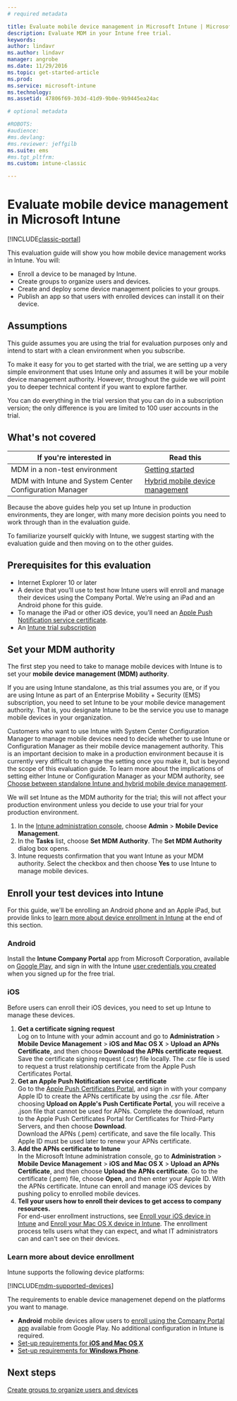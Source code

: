 ```yaml
---
# required metadata

title: Evaluate mobile device management in Microsoft Intune | Microsoft Docs
description: Evaluate MDM in your Intune free trial.
keywords:
author: lindavr
ms.author: lindavr
manager: angrobe
ms.date: 11/29/2016
ms.topic: get-started-article
ms.prod:
ms.service: microsoft-intune
ms.technology:
ms.assetid: 47806f69-303d-41d9-9b0e-9b9445ea24ac

# optional metadata

#ROBOTS:
#audience:
#ms.devlang:
#ms.reviewer: jeffgilb
ms.suite: ems
#ms.tgt_pltfrm:
ms.custom: intune-classic

---
```


# Evaluate mobile device management in Microsoft Intune

[!INCLUDE[classic-portal](../includes/classic-portal.md)]

This evaluation guide will show you how mobile device management works in Intune. You will:
- Enroll a device to be managed by Intune.
- Create groups to organize users and devices.
- Create and deploy some device management policies to your groups.
- Publish an app so that users with enrolled devices can install it on their device.
<!--- - Monitor the device? View a report of compliant devices?--->
<!--- - Remove the device from management--->

## Assumptions
This guide assumes you are using the trial for evaluation purposes only and intend to start with a clean environment when you subscribe.

To make it easy for you to get started with the trial, we are setting up a very simple environment that uses Intune only and assumes it will be your mobile device management authority. However, throughout the guide we will point you to deeper technical content if you want to explore farther.

You can do everything in the trial version that you can do in a subscription version; the only difference is you are limited to 100 user accounts in the trial.

## What's not covered
|If you're interested in |Read this |
|------------------------|----------|
|MDM in a non-test environment | [Getting started](https://docs.microsoft.com/intune/get-started/start-with-a-paid-subscription-to-microsoft-intune) |
|MDM with Intune and System Center Configuration Manager | [Hybrid mobile device management](https://docs.microsoft.com/sccm/mdm/understand/hybrid-mobile-device-management) |

Because the above guides help you set up Intune in production environments, they are longer, with many more decision points you need to work through than in the evaluation guide.

To familiarize yourself quickly with Intune, we suggest starting with the evaluation guide and then moving on to the other guides.

## Prerequisites for this evaluation
- Internet Explorer 10 or later
- A device that you’ll use to test how Intune users will enroll and manage their devices using the Company Portal. We’re using an iPad and an Android phone for this guide.
- To manage the iPad or other iOS device, you’ll need an [Apple Push Notification service certificate](https://docs.microsoft.com/intune/deploy-use/set-up-ios-and-mac-management-with-microsoft-intune).
- An [Intune trial subscription](sign-up-for-30-day-trial-microsoft-intune.md)

## Set your MDM authority
The first step you need to take to manage mobile devices with Intune is to set your **mobile device management (MDM) authority**.

If you are using Intune standalone, as this trial assumes you are, or if you are using Intune as part of an Enterprise Mobility + Security (EMS) subscription, you need to set Intune to be your mobile device management authority. That is, you designate Intune to be the service you use to manage mobile devices in your organization.

Customers who want to use Intune with System Center Configuration Manager to manage mobile devices need to decide whether to use Intune or Configuration Manager as their mobile device management authority. This is an important decision to make in a production environment because it is currently very difficult to change the setting once you make it, but is beyond the scope of this evaluation guide. To learn more about the implications of setting either Intune or Configuration Manager as your MDM authority, see [Choose between standalone Intune and hybrid mobile device management](https://docs.microsoft.com/sccm/mdm/understand/choose-between-standalone-intune-and-hybrid-mobile-device-management).

We will set Intune as the MDM authority for the trial; this will not affect your production environment unless you decide to use your trial for your production environment.

1. In the [Intune administration console](https://manage.microsoft.com/), choose **Admin** &gt; **Mobile Device Management**.
2. In the **Tasks** list, choose **Set MDM Authority**. The **Set MDM Authority** dialog box opens. <!---screen shot--->
3. Intune requests confirmation that you want Intune as your MDM authority. Select the checkbox and then choose **Yes** to use Intune to manage mobile devices.

## Enroll your test devices into Intune

For this guide, we'll be enrolling an Android phone and an Apple iPad, but provide links to [learn more about device enrollment in Intune](#Learn-more-about-device-enrollment) at the end of this section.
### Android
Install the **Intune Company Portal** app from Microsoft Corporation, available on [Google Play](http://go.microsoft.com/fwlink/p/?LinkId=386612), and sign in with the Intune [user credentials you created](sign-up-for-30-day-trial-microsoft-intune.md#add-users) when you signed up for the free trial.

### iOS
Before users can enroll their iOS devices, you need to set up Intune to manage these devices.

1. **Get a certificate signing request**<br/>
Log on to Intune with your admin account and go to **Administration** > **Mobile Device Management** > **iOS and Mac OS X** > **Upload an APNs Certificate**, and then choose **Download the APNs certificate request**. Save the certificate signing request (.csr) file locally. The .csr file is used to request a trust relationship certificate from the Apple Push Certificates Portal. <!--- screen shot--->
2.	**Get an Apple Push Notification service certificate**<BR/>
Go to the [Apple Push Certificates Portal](https://idmsa.apple.com/IDMSWebAuth/login?appIdKey=3fbfc9ad8dfedeb78be1d37f6458e72adc3160d1ad5b323a9e5c5eb2f8e7e3e2&rv=2), and sign in with your company Apple ID to create the APNs certificate by using the .csr file. After choosing **Upload on Apple's Push Certificate Portal**, you will receive a .json file that cannot be used for APNs. Complete the download, return to the Apple Push Certificates Portal for Certificates for Third-Party Servers, and then choose **Download**.<br/>
Download the APNs (.pem) certificate, and save the file locally. This Apple ID must be used later to renew your APNs certificate.
3.	**Add the APNs certificate to Intune**<BR/>
In the Microsoft Intune administration console, go to **Administration** > **Mobile Device Management** > **iOS and Mac OS X** > **Upload an APNs Certificate**, and then choose **Upload the APNs certificate**. Go to the certificate (.pem) file, choose **Open**, and then enter your Apple ID. With the APNs certificate. Intune can enroll and manage iOS devices by pushing policy to enrolled mobile devices.
4.	**Tell your users how to enroll their devices to get access to company resources.**<br/>
For end-user enrollment instructions, see [Enroll your iOS device in Intune](https://docs.microsoft.com/Intune/enduser/enroll-your-device-in-intune-ios) and [Enroll your Mac OS X device in Intune](https://docs.microsoft.com/Intune/enduser/enroll-your-device-in-intune-mac-os-x). The enrollment process tells users what they can expect, and what IT administrators can and can't see on their devices.


### Learn more about device enrollment

Intune supports the following device platforms:

[!INCLUDE[mdm-supported-devices](../includes/mdm-supported-devices.md)]

The requirements to enable device managemenet depend on the platforms you want to manage.
- **Android** mobile devices allow users to [enroll using the Company Portal app](/intune/deploy-use/set-up-android-management-with-microsoft-intune) available from Google Play. No additional configuration in Intune is required.
- [Set-up requirements for **iOS and Mac OS X**](/intune/deploy-use/set-up-ios-and-mac-management-with-microsoft-intune)
- [Set-up requirements for **Windows Phone**](/intune/deploy-use/set-up-windows-phone-management-with-microsoft-intune).

<!--- ## Verify enrollment--->
<!--- START HERE

### iOS and Mac OS X
Install the **Microsoft Intune Company Portal** app from Microsoft Corporation available in the App Store and sign in with Intune user credentials added above. View **Enrolled devices** to add your device.



### Windows Phone 8.1
Users install the **Company Portal** app from Microsoft Corporation, available in the Windows Phone store, and sign in with the Intune user credentials added above.  View **Enrolled devices** to add your device.

## Install the previously deployed app
Open the Company Portal on the mobile device, choose **Apps**, and then install **Microsoft Skype**.--->



## Next steps
[Create groups to organize users and devices](get-started-with-a-30-day-trial-of-microsoft-intune-step-3.md)
